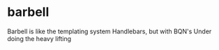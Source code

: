 # barbell
Barbell is like the templating system Handlebars, but with BQN's Under doing the heavy lifting
